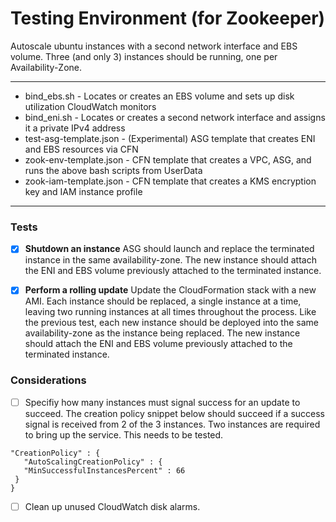 # Testing Environment (for Zookeeper)


Autoscale ubuntu instances with a second network interface and EBS volume.  Three (and only 3) instances should be running, one per Availability-Zone.

---

* bind_ebs.sh - Locates or creates an EBS volume and sets up disk utilization CloudWatch monitors
* bind_eni.sh - Locates or creates a second network interface and assigns it a private IPv4 address
* test-asg-template.json - (Experimental) ASG template that creates ENI and EBS resources via CFN
* zook-env-template.json - CFN template that creates a VPC, ASG, and runs the above bash scripts from UserData
* zook-iam-template.json - CFN template that creates a KMS encryption key and IAM instance profile

---

### Tests

- [x] **Shutdown an instance** ASG should launch and replace the terminated instance in the same availability-zone. The new instance should attach the ENI and EBS volume previously attached to the terminated instance.

- [x] **Perform a rolling update**  Update the CloudFormation stack with a new AMI. Each instance should be replaced, a single instance at a time, leaving two running instances at all times throughout the process. Like the previous test, each new instance should be deployed into the same availability-zone as the instance being replaced. The new instance should attach the ENI and EBS volume previously attached to the terminated instance.

### Considerations

- [ ] Specifiy how many instances must signal success for an update to succeed. The creation policy snippet below should succeed if a success signal is received from 2 of the 3 instances. Two instances are required to bring up the service. This needs to be tested.

```
"CreationPolicy" : {
   "AutoScalingCreationPolicy" : {
   "MinSuccessfulInstancesPercent" : 66
 }
}
```

- [ ] Clean up unused CloudWatch disk alarms.

